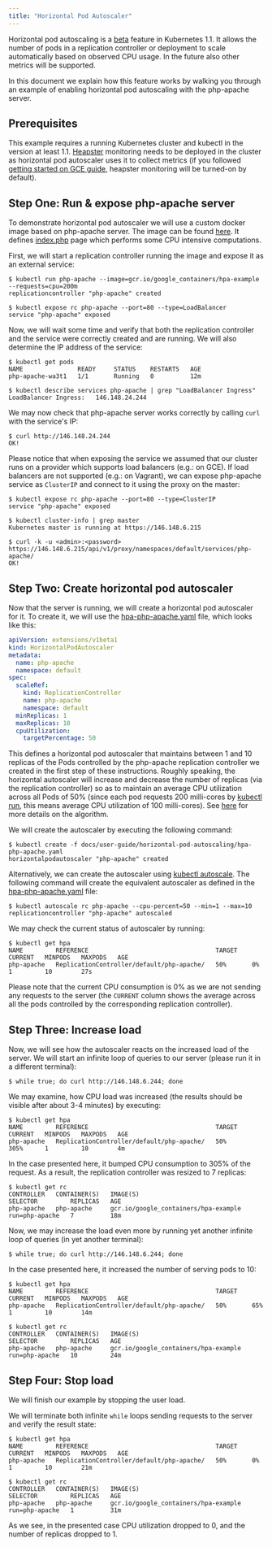 ```yaml
---
title: "Horizontal Pod Autoscaler"
---
```

Horizontal pod autoscaling is a [beta](/{{page.version}}/docs/api/#api-versioning) feature in Kubernetes 1.1.
It allows the number of pods in a replication controller or deployment to scale automatically based on observed CPU usage.
In the future also other metrics will be supported.

In this document we explain how this feature works by walking you through an example of enabling horizontal pod autoscaling with the php-apache server.

## Prerequisites

This example requires a running Kubernetes cluster and kubectl in the version at least 1.1.
[Heapster](https://github.com/kubernetes/heapster) monitoring needs to be deployed in the cluster
as horizontal pod autoscaler uses it to collect metrics
(if you followed [getting started on GCE guide](/{{page.version}}/docs/getting-started-guides/gce),
heapster monitoring will be turned-on by default).


## Step One: Run & expose php-apache server

To demonstrate horizontal pod autoscaler we will use a custom docker image based on php-apache server.
The image can be found [here](https://releases.k8s.io/release-1.1/docs/user-guide/horizontal-pod-autoscaling/image).
It defines [index.php](image/index.php) page which performs some CPU intensive computations.

First, we will start a replication controller running the image and expose it as an external service:

<a name="kubectl-run"></a>

```shell
$ kubectl run php-apache --image=gcr.io/google_containers/hpa-example --requests=cpu=200m
replicationcontroller "php-apache" created

$ kubectl expose rc php-apache --port=80 --type=LoadBalancer
service "php-apache" exposed
```

Now, we will wait some time and verify that both the replication controller and the service were correctly created and are running. We will also determine the IP address of the service:

```shell
$ kubectl get pods
NAME               READY     STATUS    RESTARTS   AGE
php-apache-wa3t1   1/1       Running   0          12m

$ kubectl describe services php-apache | grep "LoadBalancer Ingress"
LoadBalancer Ingress:	146.148.24.244
```

We may now check that php-apache server works correctly by calling `curl` with the service's IP:

```shell
$ curl http://146.148.24.244
OK!
```

Please notice that when exposing the service we assumed that our cluster runs on a provider which supports load balancers (e.g.: on GCE).
If load balancers are not supported (e.g.: on Vagrant), we can expose php-apache service as ``ClusterIP`` and connect to it using the proxy on the master:

```shell
$ kubectl expose rc php-apache --port=80 --type=ClusterIP
service "php-apache" exposed

$ kubectl cluster-info | grep master
Kubernetes master is running at https://146.148.6.215

$ curl -k -u <admin>:<password> https://146.148.6.215/api/v1/proxy/namespaces/default/services/php-apache/
OK!
```

## Step Two: Create horizontal pod autoscaler

Now that the server is running, we will create a horizontal pod autoscaler for it.
To create it, we will use the [hpa-php-apache.yaml](hpa-php-apache.yaml) file, which looks like this:

```yaml
apiVersion: extensions/v1beta1
kind: HorizontalPodAutoscaler
metadata:
  name: php-apache
  namespace: default
spec:
  scaleRef:
    kind: ReplicationController
    name: php-apache
    namespace: default
  minReplicas: 1
  maxReplicas: 10
  cpuUtilization:
    targetPercentage: 50
```

This defines a horizontal pod autoscaler that maintains between 1 and 10 replicas of the Pods
controlled by the php-apache replication controller we created in the first step of these instructions.
Roughly speaking, the horizontal autoscaler will increase and decrease the number of replicas
(via the replication controller) so as to maintain an average CPU utilization across all Pods of 50%
(since each pod requests 200 milli-cores by [kubectl run](#kubectl-run), this means average CPU utilization of 100 milli-cores).
See [here](https://github.com/kubernetes/kubernetes/tree/master/docs/design/horizontal-pod-autoscaler.md#autoscaling-algorithm) for more details on the algorithm.

We will create the autoscaler by executing the following command:

```shell
$ kubectl create -f docs/user-guide/horizontal-pod-autoscaling/hpa-php-apache.yaml
horizontalpodautoscaler "php-apache" created
```

Alternatively, we can create the autoscaler using [kubectl autoscale](../kubectl/kubectl_autoscale).
The following command will create the equivalent autoscaler as defined in the [hpa-php-apache.yaml](hpa-php-apache.yaml) file:

```shell
$ kubectl autoscale rc php-apache --cpu-percent=50 --min=1 --max=10
replicationcontroller "php-apache" autoscaled
```

We may check the current status of autoscaler by running:

```shell
$ kubectl get hpa
NAME         REFERENCE                                   TARGET    CURRENT   MINPODS   MAXPODS   AGE
php-apache   ReplicationController/default/php-apache/   50%       0%        1         10        27s
```

Please note that the current CPU consumption is 0% as we are not sending any requests to the server
(the ``CURRENT`` column shows the average across all the pods controlled by the corresponding replication controller).

## Step Three: Increase load

Now, we will see how the autoscaler reacts on the increased load of the server.
We will start an infinite loop of queries to our server (please run it in a different terminal):

```shell
$ while true; do curl http://146.148.6.244; done
```

We may examine, how CPU load was increased (the results should be visible after about 3-4 minutes) by executing:

```shell
$ kubectl get hpa
NAME         REFERENCE                                   TARGET    CURRENT   MINPODS   MAXPODS   AGE
php-apache   ReplicationController/default/php-apache/   50%       305%      1         10        4m
```

In the case presented here, it bumped CPU consumption to 305% of the request.
As a result, the replication controller was resized to 7 replicas:

```shell
$ kubectl get rc
CONTROLLER   CONTAINER(S)   IMAGE(S)                               SELECTOR         REPLICAS   AGE
php-apache   php-apache     gcr.io/google_containers/hpa-example   run=php-apache   7          18m
```

Now, we may increase the load even more by running yet another infinite loop of queries (in yet another terminal):

```shell
$ while true; do curl http://146.148.6.244; done
```

In the case presented here, it increased the number of serving pods to 10:

```shell
$ kubectl get hpa
NAME         REFERENCE                                   TARGET    CURRENT   MINPODS   MAXPODS   AGE
php-apache   ReplicationController/default/php-apache/   50%       65%       1         10        14m

$ kubectl get rc
CONTROLLER   CONTAINER(S)   IMAGE(S)                               SELECTOR         REPLICAS   AGE
php-apache   php-apache     gcr.io/google_containers/hpa-example   run=php-apache   10         24m
```

## Step Four: Stop load

We will finish our example by stopping the user load.

We will terminate both infinite ``while`` loops sending requests to the server and verify the result state:

```shell
$ kubectl get hpa
NAME         REFERENCE                                   TARGET    CURRENT   MINPODS   MAXPODS   AGE
php-apache   ReplicationController/default/php-apache/   50%       0%        1         10        21m

$ kubectl get rc
CONTROLLER   CONTAINER(S)   IMAGE(S)                               SELECTOR         REPLICAS   AGE
php-apache   php-apache     gcr.io/google_containers/hpa-example   run=php-apache   1          31m
```

As we see, in the presented case CPU utilization dropped to 0, and the number of replicas dropped to 1.